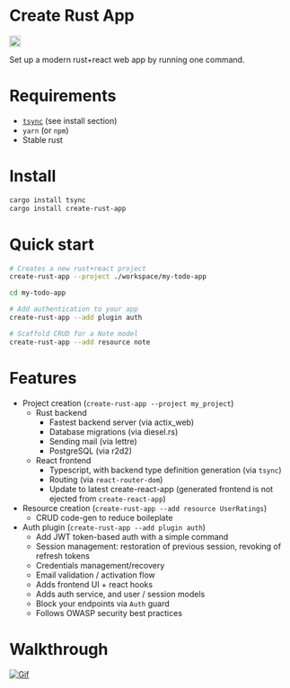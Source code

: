 # Create Rust App

<a href="https://crates.io/crates/create-rust-app"><img src="https://img.shields.io/crates/v/create-rust-app.svg?style=for-the-badge" height="20" alt="License: MIT OR Apache-2.0" /></a>

 Set up a modern rust+react web app by running one command. 

# Requirements

* [`tsync`](https://github.com/Wulf/tsync) (see install section)
* `yarn` (or `npm`)
* Stable rust

# Install

```sh
cargo install tsync
cargo install create-rust-app
```

# Quick start

```sh
# Creates a new rust+react project
create-rust-app --project ./workspace/my-todo-app

cd my-todo-app

# Add authentication to your app
create-rust-app --add plugin auth

# Scaffold CRUD for a Note model
create-rust-app --add resource note
```

# Features

* Project creation (`create-rust-app --project my_project`)
  * Rust backend
    * Fastest backend server (via actix_web)
    * Database migrations (via diesel.rs)
    * Sending mail (via lettre)
    * PostgreSQL (via r2d2)
  * React frontend
    * Typescript, with backend type definition generation (via `tsync`)
    * Routing (via `react-router-dom`)
    * Update to latest create-react-app (generated frontend is not ejected from `create-react-app`)
* Resource creation (`create-rust-app --add resource UserRatings`)
  * CRUD code-gen to reduce boileplate
* Auth plugin (`create-rust-app --add plugin auth`)
  * Add JWT token-based auth with a simple command
  * Session management: restoration of previous session, revoking of refresh tokens
  * Credentials management/recovery
  * Email validation / activation flow
  * Adds frontend UI + react hooks
  * Adds auth service, and user / session models
  * Block your endpoints via `Auth` guard
  * Follows OWASP security best practices

# Walkthrough

[![Gif](docs/create-rust-app_fast.gif)](https://github.com/Wulf/create-rust-app/blob/main/docs/create-rust-app.mp4)
